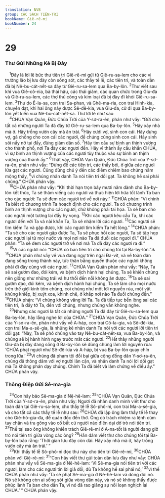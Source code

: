 ```yaml
---
translation: NVB
group: CÁC SÁCH TIÊN-TRI
bookName: Giê-rê-mi 
bookNumber: 24
---
```


<div class="title"><h1>29</h1><h3>Thư Gửi Những Kẻ Bị Đày </h3></div>
<span class="verse gie_29_1"> <sup>1</sup>Đây là lời lẽ bức thư tiên tri Giê-rê-mi gửi từ Giê-ru-sa-lem cho các vị trưởng lão bị lưu đày còn sống sót, các thầy tế lễ, các tiên tri, và toàn dân đã bị Nê-bu-cát-nết-sa đày từ Giê-ru-sa-lem qua Ba-by-lôn. </span>
<span class="verse gie_29_2"><sup>2</sup>Thư viết sau khi vua Giê-cô-nia, bà thái hậu, các thái giám, các quan chức trong Giu-đa và Giê-ru-sa-lem, các thợ thủ công và kim loại đã bị đày đi khỏi Giê-ru-sa-lem. </span>
<span class="verse gie_29_3"><sup>3</sup>Thư do Ê-la-sa, con trai Sa-phan, và Ghê-ma-ria, con trai Hinh-kia, chuyển đạt, khi hai ông này được Sê-đê-kia, vua Giu-đa, cử đi qua Ba-by-lôn yết kiến vua Nê-bu-cát-nết-sa. Thư lời lẽ như sau: <br/></span>
<span class="verse gie_29_4"> <sup>4</sup>CHÚA Vạn Quân, Đức Chúa Trời của Y-sơ-ra-ên, phán như vầy: “Gửi cho tất cả những người Ta đã đày từ Giê-ru-sa-lem qua Ba-by-lôn. </span>
<span class="verse gie_29_5"><sup>5</sup>Hãy xây nhà mà ở. Hãy trồng vườn cây mà ăn trái. </span>
<span class="verse gie_29_6"><sup>6</sup>Hãy cưới vợ, sinh con cái. Hãy dựng vợ, gả chồng cho con cái các ngươi, để chúng cũng sinh con cái. Hãy sinh sôi nẩy nở tại đấy, đừng giảm dân số. </span>
<span class="verse gie_29_7"><sup>7</sup>Hãy tìm cầu sự bình an thịnh vượng cho thành phố, nơi Ta đày các ngươi đến. Hãy vì thành ấy cầu khẩn CHÚA, vì sự bình an thịnh vượng của các ngươi tùy thuộc vào sự bình an thịnh vượng của thành ấy.” </span>
<span class="verse gie_29_8"><sup>8</sup>Thật vậy, CHÚA Vạn Quân, Đức Chúa Trời của Y-sơ-ra-ên, phán như vầy: “Đừng để các tiên tri, các thầy bói, ở giữa các ngươi lừa gạt các ngươi. Cũng đừng chú ý đến các điềm chiêm bao chúng nằm mộng thấy, </span>
<span class="verse gie_29_9"><sup>9</sup>vì chúng nhân danh Ta nói tiên tri dối gạt. Ta không hề sai phái chúng.” CHÚA phán vậy. <br/></span>
<span class="verse gie_29_10"> <sup>10</sup>CHÚA phán như vầy: “Khi thời hạn trọn bảy mươi năm dành cho Ba-by-lôn kết thúc, Ta sẽ thăm viếng các ngươi và thực hiện lời hứa tốt lành Ta ban cho các ngươi: Ta sẽ đem các ngươi trở về nơi này.” </span>
<span class="verse gie_29_11"><sup>11</sup>CHÚA phán: “Vì chính Ta biết rõ chương trình Ta hoạch định cho các ngươi. Ta có chương trình bình an thịnh vượng cho các ngươi, chứ không phải tai họa. Ta sẽ ban cho các ngươi một tương lai đầy hy vọng. </span>
<span class="verse gie_29_12"><sup>12</sup>Khi các ngươi kêu cầu Ta, khi các ngươi đến với Ta và nài khẩn Ta, Ta sẽ nhậm lời các ngươi. </span>
<span class="verse gie_29_13"><sup>13</sup>Các ngươi sẽ tìm kiếm Ta và gặp được, khi các ngươi tìm kiếm Ta hết lòng.” </span>
<span class="verse gie_29_14"><sup>14</sup>CHÚA phán: “Ta sẽ cho các ngươi gặp được Ta, Ta sẽ phục hồi các ngươi, Ta sẽ tập họp các ngươi lại từ mọi nước và mọi nơi nào Ta đã đuổi các ngươi đi.” CHÚA phán: “Ta sẽ đem các ngươi trở về nơi mà Ta đã đày các ngươi ra đi.” <br/></span>
<span class="verse gie_29_15"> <sup>15</sup>Vì các ngươi nói: “CHÚA có ban tiên tri cho chúng tôi tại Ba-by-lôn.”<a data-toggle="tooltip" data-placement="bottom" title="LXX không có các câu 16-20. Bản Hy-lạp Lucian dịch theo thứ tự: câu 14, 16-20, 15, 21. Câu 15 đi trước câu 21 giúp cho đoạn văn mạch lạc hơn">⚓</a></span>
<span class="verse gie_29_16"><sup>16</sup>CHÚA phán như vầy về vua đang ngự trên ngai Đa-vít, và về toàn dân đang sống trong thành này, tức thân bằng quyến thuộc các ngươi không phải đi đày cùng với các ngươi. </span>
<span class="verse gie_29_17"><sup>17</sup>CHÚA Vạn Quân phán như vầy: “Này, Ta sẽ sai gươm đao, đói kém, và bệnh dịch hành hại chúng, Ta sẽ khiến chúng nên giống như những trái vả hư thối đến nỗi không ăn được. </span>
<span class="verse gie_29_18"><sup>18</sup>Ta sẽ sai gươm đao, đói kém, và bệnh dịch hành hại chúng, Ta sẽ làm cho mọi nước trên thế giới kinh tởm chúng, coi chúng như một lời nguyền rủa, một vật khủng khiếp, bị xuýt xoa, khinh chê, ở khắp nơi nào Ta đuổi chúng đến.” </span>
<span class="verse gie_29_19"><sup>19</sup>CHÚA phán: “Vì chúng không vâng lời Ta. Ta đã tiếp tục bền lòng sai các tiên tri, là đầy tớ Ta, đến với chúng, nhưng chúng vẫn không nghe. <br/></span>
<span class="verse gie_29_20"> <sup>20</sup>Nhưng các ngươi là tất cả những người Ta đã đày từ Giê-ru-sa-lem qua Ba-by-lôn, hãy lắng nghe lời của CHÚA.” </span>
<span class="verse gie_29_21"><sup>21</sup>CHÚA Vạn Quân, Đức Chúa Trời của Y-sơ-ra-ên, phán như vầy về A-háp, con trai Cô-la-gia, và Sê-đê-kia, con trai Ma-a-sê-gia, là những kẻ nhân danh Ta nói với các ngươi lời tiên tri dối gạt: “Này, Ta sẽ phó chúng vào tay Nê-bu-cát-nết-sa, vua Ba-by-lôn, và chúng sẽ bị hành hình ngay trước mắt các ngươi. </span>
<span class="verse gie_29_22"><sup>22</sup>Hết thảy những người Giu-đa bị đày đang sống ở Ba-by-lôn sẽ dùng chúng làm lời nguyền rủa: ‘CHÚA phạt ngươi như Sê-đê-kia và A-háp, bị vua Ba-by-lôn quay chín trong lửa.’ </span>
<span class="verse gie_29_23"><sup>23</sup>Vì chúng đã phạm tội đồi bại giữa cộng đồng dân Y-sơ-ra-ên, chúng đã thông dâm với vợ người lân cận, và nhân danh Ta nói lời dối gạt mà Ta không phán dạy chúng. Chính Ta đã biết và làm chứng về điều ấy.” CHÚA phán vậy. <br/></span>
<div class="title"><h3>Thông Điệp Gửi Sê-ma-gia </h3></div>
<span class="verse gie_29_24"> <sup>24</sup>Con hãy bảo Sê-ma-gia ở Nê-hê-lam: </span>
<span class="verse gie_29_25"><sup>25</sup>“CHÚA Vạn Quân, Đức Chúa Trời của Y-sơ-ra-ên, phán như vầy: Ngươi đã nhân danh mình viết thư cho toàn dân tại Giê-ru-sa-lem, cho thầy tế lễ Sô-phô-ni, con trai Ma-a-sê-gia, và cho tất cả các thầy tế lễ như sau: </span>
<span class="verse gie_29_26"><sup>26</sup>CHÚA đã lập ông làm thầy tế lễ thay cho Giê-hô-gia-đa, để quản đốc đền thờ. Ông có trách nhiệm ra lệnh cùm tay chân và tra gông vào cổ bất cứ người nào điên dại dở trò nói tiên tri. </span>
<span class="verse gie_29_27"><sup>27</sup>Thế tại sao ông không khiển trách Giê-rê-mi ở A-na-tốt là người đang giở trò nói tiên tri giữa vòng các ông? </span>
<span class="verse gie_29_28"><sup>28</sup>Hắn dám viết thư cho chúng tôi tại Ba-by-lôn bảo rằng: ‘Thời gian lưu đày còn dài. Hãy xây nhà mà ở, hãy trồng vườn cây mà ăn trái.’ ” <br/></span>
<span class="verse gie_29_29"> <sup>29</sup>Khi thầy tế lễ Sô-phô-ni đọc thư này cho tiên tri Giê-rê-mi, </span>
<span class="verse gie_29_30"><sup>30</sup>CHÚA phán với Giê-rê-mi: </span>
<span class="verse gie_29_31"><sup>31</sup>“Con hãy viết thư gửi toàn dân lưu đày như vầy: CHÚA phán như vầy về Sê-ma-gia ở Nê-hê-lam: ‘Vì Sê-ma-gia nói tiên tri với các ngươi, làm cho các ngươi tin lời giả dối, dù Ta không hề sai phái nó,’ </span>
<span class="verse gie_29_32"><sup>32</sup>vì thế CHÚA phán như vầy: ‘Ta sẽ phạt Sê-ma-gia ở Nê-hê-lam và dòng dõi nó. Nó sẽ không còn ai sống sót giữa vòng dân này, và nó sẽ không thấy được phúc lành Ta ban cho dân Ta, vì nó đã rao giảng sự nổi loạn nghịch lại CHÚA.’ ” CHÚA phán vậy. <br/></span>
